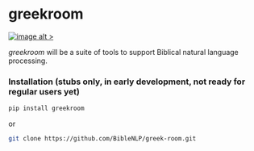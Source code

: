 # greekroom  
[![image alt >](http://img.shields.io/pypi/v/greekroom.svg)](https://pypi.python.org/pypi/greekroom/)

_greekroom_ will be a suite of tools to support Biblical natural language processing.

### Installation (stubs only, in early development, not ready for regular users yet)

```bash
pip install greekroom
```
or
```bash
git clone https://github.com/BibleNLP/greek-room.git
```

